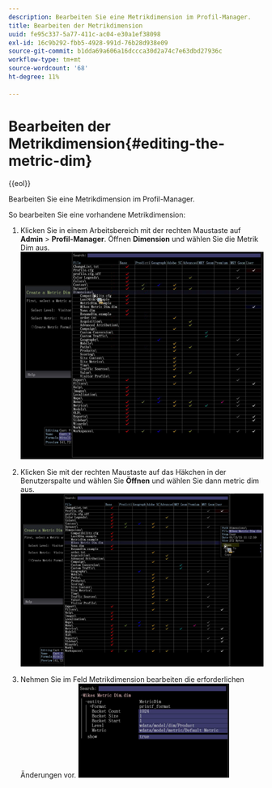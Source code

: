 ```yaml
---
description: Bearbeiten Sie eine Metrikdimension im Profil-Manager.
title: Bearbeiten der Metrikdimension
uuid: fe95c337-5a77-411c-ac04-e30a1ef38098
exl-id: 16c9b292-fbb5-4928-991d-76b28d938e09
source-git-commit: b1dda69a606a16dccca30d2a74c7e63dbd27936c
workflow-type: tm+mt
source-wordcount: '68'
ht-degree: 11%

---
```


# Bearbeiten der Metrikdimension{#editing-the-metric-dim}

{{eol}}

Bearbeiten Sie eine Metrikdimension im Profil-Manager.

So bearbeiten Sie eine vorhandene Metrikdimension:

1. Klicken Sie in einem Arbeitsbereich mit der rechten Maustaste auf **Admin** > **Profil-Manager**. Öffnen **Dimension** und wählen Sie die Metrik Dim aus. ![](assets/6_4_workstation_metricdim_edit.png)

1. Klicken Sie mit der rechten Maustaste auf das Häkchen in der Benutzerspalte und wählen Sie **Öffnen** und wählen Sie dann metric dim aus. ![](assets/6_4_workstation_metricdim_edit_profile.png)

1. Nehmen Sie im Feld Metrikdimension bearbeiten die erforderlichen Änderungen vor. ![](assets/6_4_workstation_metricdim_edit_metricdim.png)
